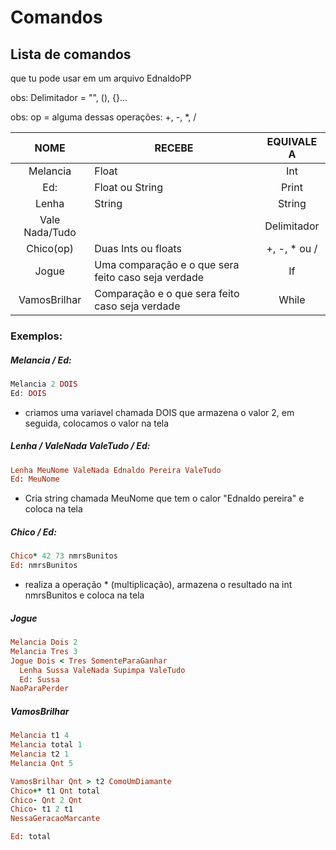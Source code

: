 # Comandos

## Lista de comandos

que tu pode usar em um arquivo EdnaldoPP



obs: Delimitador = "", (), {}...

obs: op = alguma dessas operações: +, -, *, /

| NOME           | RECEBE                                               | EQUIVALE A   |
|:--------------:| -----------------------------------------------------|:------------:|
| Melancia       | Float                                                | Int          |
| Ed:            | Float ou String                                      | Print        |
| Lenha          | String                                               | String       |
| Vale Nada/Tudo |                                                      | Delimitador  |
| Chico(op)      | Duas Ints ou floats                                  | +, -, * ou / |
| Jogue          | Uma comparação e o que sera feito caso seja verdade  | If           |
| VamosBrilhar   | Comparação e o que sera feito caso seja verdade      | While        |

### Exemplos:

##### Melancia / Ed:

```php
Melancia 2 DOIS
Ed: DOIS
```

- criamos uma variavel chamada DOIS que armazena o valor 2, em seguida, colocamos o valor na tela



##### Lenha / ValeNada ValeTudo / Ed:

```ruby
Lenha MeuNome ValeNada Ednaldo Pereira ValeTudo
Ed: MeuNome
```

- Cria string chamada MeuNome que tem o calor "Ednaldo pereira" e coloca na tela



##### Chico / Ed:

```ruby
Chico* 42 73 nmrsBunitos
Ed: nmrsBunitos
```

- realiza a operação * (multiplicação), armazena o resultado na int nmrsBunitos e coloca na tela

##### Jogue
```ruby
Melancia Dois 2
Melancia Tres 3
Jogue Dois < Tres SomenteParaGanhar
  Lenha Sussa ValeNada Supimpa ValeTudo
  Ed: Sussa
NaoParaPerder
```

##### VamosBrilhar
```ruby
Melancia t1 4
Melancia total 1
Melancia t2 1
Melancia Qnt 5

VamosBrilhar Qnt > t2 ComoUmDiamante
Chico+* t1 Qnt total
Chico- Qnt 2 Qnt
Chico- t1 2 t1
NessaGeracaoMarcante

Ed: total
```
